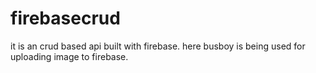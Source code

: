 # firebasecrud

it is an crud based api built with firebase.
here busboy is being used for uploading image to firebase.

